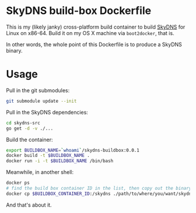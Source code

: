 # SkyDNS build-box Dockerfile

This is my (likely janky) cross-platform build container to build [SkyDNS](https://github.com/skynetservices/skydns) for Linux on x86-64. Build it on my OS X machine via `boot2docker`, that is.

In other words, the whole point of this Dockerfile is to produce a SkyDNS binary.

# Usage

Pull in the git submodules:

```bash
git submodule update --init
```

Pull in the SkyDNS dependencies:

``` bash
cd skydns-src
go get -d -v ./...
```

Build the container:

``` bash
export BUILDBOX_NAME=`whoami`/skydns-buildbox:0.0.1
docker build -t $BUILDBOX_NAME .
docker run -i -t $BUILDBOX_NAME /bin/bash
```

Meanwhile, in another shell:

``` bash
docker ps
# find the build box container ID in the list, then copy out the binary
docker cp $BUILDBOX_CONTAINER_ID:/skydns ./path/to/where/you/want/skydns-binary
```

And that's about it.